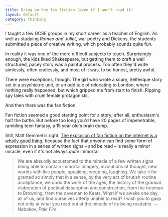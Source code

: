 ```yaml
---
title: Bring on the fan fiction (even if I won't read it)
layout: default
category: thinking
---
```


I taught a few GCSE groups in my short career as a teacher of English. As well as studying <cite>Romeo and Juliet</cite>, war poetry and Dickens, the students submitted a piece of creative writing, which probably sounds quite fun.

In reality it was one of the more difficult subjects to teach. Surprisingly enough, the kids liked Shakespeare, but getting them to craft a well structured, pacey story was a painful process. Too often they'd write aimlessly, often endlessly, and most of it was, to be honest, pretty awful.

There were exceptions, though. The girl who wrote a scary, Selfesque story set in a psychiatric unit, or an odd tale of relocating to London, where nothing really happened, but which gripped me from start to finish. Ripping spy tales with cruel female protagonists.

And then there was the fan fiction.

Fan fiction seemed a good starting point for a story; after all, enthusiasm's half the battle. But before too long you'd have 20 pages of impenetrable, rambling teen fantasy, a 15 year old's brain dump.

Still, Matt Gemmel is right. <a href="http://mattgemmell.com/fan-fiction/">The explosion of fan fiction on the internet is a wholly good thing</a>, because the fact that _anyone_ can find some form of expression in a series of written signs &#8211; and be read &#8211; is really a minor miracle, even if it's not always _quite_ immortal:

> We are absurdly accustomed to the miracle of a few written signs being able to contain immortal imagery, involutions of thought, new worlds with live people, speaking, weeping, laughing. We take it for granted so simply that in a sense, by the very act of brutish routine acceptance, we undo the work of the ages, the history of the gradual elaboration of poetical description and construction, from the treeman to Browning, from the caveman to Keats. What if we awake one day, all of us, and find ourselves utterly unable to read? I wish you to gasp not only at what you read but at the miracle of its being readable. &#8212;Nabokov, <cite>Pale Fire</cite>
